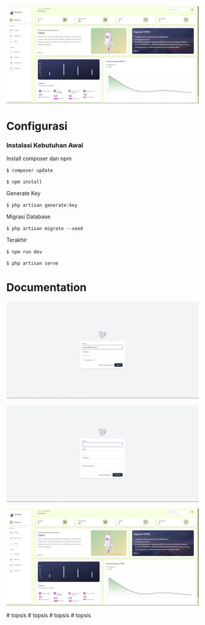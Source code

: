 <p align="center"><img src="public/img/dokumentasi/dashboard.jpg" alt="Laravel Logo"></p>

# Configurasi

### Instalasi Kebutuhan Awal
Install composer dan npm
```
$ composer update
```
```
$ npm install
```
Generate Key
```
$ php artisan generate:key
```
Migrasi Database
```
$ php artisan migrate --seed
```
Terakhir
```
$ npm run dev
```
```
$ php artisan serve
```

# Documentation
<p align="center"><img src="public/img/dokumentasi/login.jpg"></p>
<p align="center"><img src="public/img/dokumentasi/register.jpg"></p>
<p align="center"><img src="public/img/dokumentasi/dashboard.jpg"></p>
</p>#   t o p s i s 
 
 #   t o p s i s 
 
 #   t o p s i s 
 
 #   t o p s i s 
 
 